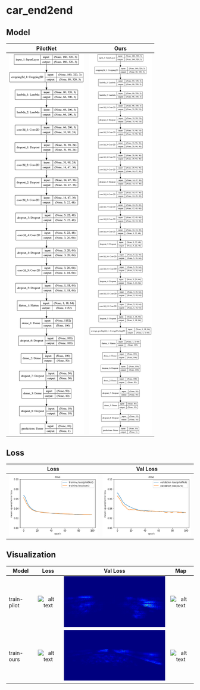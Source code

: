 # car_end2end

## Model

|  PilotNet  |  Ours    |
|  -----     |  :----:  |
| ![alt text](train-pilot/model.png) | ![alt text](train-ours/model.png) |

## Loss

|  Loss  |  Val Loss  |
|  ----- |  :----:    |
| ![alt text](docs/loss.png) | ![alt text](docs/val_loss.png) |


## Visualization

|  Model  |  Loss    |  Val Loss  |  Map     |
|  -----  |  :----:  |  :----:    |  :----:  |
| train-pilot | ![alt text](train-pilot/origin.gif) | ![alt text](train-pilot/heatmap.gif) | ![alt text](train-pilot/overlay.gif) |
| train-ours  | ![alt text](train-ours/origin.gif)  | ![alt text](train-ours/heatmap.gif)  | ![alt text](train-ours/overlay.gif)  |


